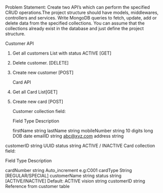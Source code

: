

Problem Statement:
Create two API’s which can perform the specified CRUD operations.The project structure should have models, middlewares, controllers and services. Write MongoDB queries to fetch, update, add or delete data from the specified collections. You can assume that the collections already exist in the database and just define the project structure.


   Customer API
1. Get all customers List with status ACTIVE [GET]
2. Delete customer. [DELETE]
3. Create new customer [POST]


   Card API
4. Get all Card List[GET]
5. Create new card [POST]


   Customer collection field:
   
   Field                      Type                    Description

   firstName                  string
   lastName                   string
   mobileNumber               string                  10 digits long
   DOB                        date
   emailID                    string                  abc@xyz.com
   address                    string

customerID string UUID
status string ACTIVE / INACTIVE Card collection field:


Field                    Type                          Description

cardNumber               string                        Auto_increment e.g:C001
cardType                 String                        [REGULAR/SPECIAL]
customerName             string
status                   string                        [ACTIVE/INACTIVE] Default: ACTIVE
vision                   string
customerID               string                        Reference from customer table
